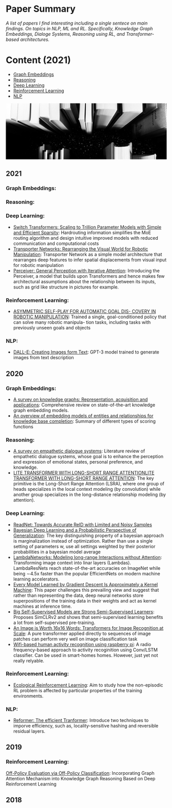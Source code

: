 Paper Summary
=============
_A list of papers I find interesting including a single sentece on main findings. On topics in NLP, ML and RL.
Specifically, Knowledge Graph Embeddings, Dialoge Systems, Reasoning using RL, and Transformer-based architectures._  

Content (2021)
========= 
  - [Graph Embeddings](#Graph-Embeddings) 
  - [Reasoning](#Reasoning)
  - [Deep Learning](#Computer-Vision)
  - [Reinforcement Learning](#Reinforcement-Learning)
  - [NLP](#Architectures) 

![](https://github.com/patzaa/Papers/blob/master/Title.png?raw=true)

2021
-------
### Graph Embeddings: 
### Reasoning:
### Deep Learning:
- [Switch Transformers: Scaling to Trillion Parameter Models with Simple and Efficient Sparsity](https://arxiv.org/abs/2101.03961): Hardrouting information simplifies the MoE routing algorithm and design intuitive improved models with reduced communication and computational costs 
- [Transporter Networks: Rearranging the Visual World for Robotic Manipulation](https://arxiv.org/pdf/2010.14406.pdf): Transporter Network as a simple model architecture that rearranges deep features to infer spatial displacements from visual input for robotic manipulation
- [Perceiver: General Perception with Iterative Attention](https://arxiv.org/abs/2103.03206): Introducing the Perceiver, a model that builds upon Transformers and hence makes few architectural assumptions about the relationship between its inputs, such as grid like structure in pictures for example.  
### Reinforcement Learning: 
 - [ASYMMETRIC SELF-PLAY FOR AUTOMATIC GOAL DIS- COVERY IN ROBOTIC MANIPULATION](https://arxiv.org/pdf/2101.04882.pdf): Trained a single, goal-conditioned policy that can solve many robotic manipula- tion tasks, including tasks with previously unseen goals and objects

### NLP:
- [DALL-E: Creating Images form Text](https://openai.com/blog/dall-e/): GPT-3 model trained to generate images from text description

2020
--------
### Graph Embeddings: 


- [A survey on knowledge graphs: Representation, acquisition and applications](https://arxiv.org/abs/2002.00388): Comprehensive review on state-of-the-art knowledge graph embedding models.  
- [An overview of embedding models of entities and relationships for knowledge base completion](https://arxiv.org/abs/1703.08098): Summary of different types of scoring functions

### Reasoning: 
- [A survey on empathetic dialogue systems](https://ww.sentic.net/empathetic-dialogue-systems.pdf): Literature review of empathetic dialogue systems, whose goal is to enhance the perception and expression of emotional states, personal preference, and knowledge. 
- [LITE TRANSFORMER WITH LONG-SHORT RANGE ATTENTIONLITE TRANSFORMER WITH LONG-SHORT RANGE ATTENTION](https://openreview.net/pdf?id=ByeMPlHKPH):  The key primitive is the Long-Short Range Attention (LSRA), where one group of heads specializes in the local context modeling (by convolution) while another group specializes in the long-distance relationship modeling (by attention).



### Deep Learning: 
- [ReadNet: Towards Accurate ReID with Limited and Noisy Samples](https://arxiv.org/abs/2005.05740)
- [Bayesian Deep Learning and a Probabilistic Perspective of Generalization](https://arxiv.org/abs/2002.08791): The key distinguishing property of a bayesian approach is marginalization instead of optimization. Rather than use a single setting of parameters w, use all settings weighted by their posterior probabilities in a bayesian model average 
- [LambdaNetworks: Modeling long-range Interactions without Attention](https://openreview.net/forum?id=xTJEN-ggl1b): Transforming image context into linar layers (Lambdas). LambdaResNets reach state-of-the-art accuracies on ImageNet while being ∼4.5x faster than the popular EfficientNets on modern machine learning accelerators. 
- [Every Model Learned by Gradient Descent Is Approximately a Kernel Machine](https://arxiv.org/abs/2012.00152): This paper challenges this prevailing view and suggest that rather than representing the data, deep neural networks store superpositions of the training data in their weights and act as kernel machines at inference time. 
- [Big Self-Supervised Models are Strong Semi-Supervised Learners](https://arxiv.org/abs/2006.10029): Proposes SimCLRv2 and shows that semi-supervised learning benefits a lot from self-supervised pre-training.
- [An Image is Worth 16x16 Words: Transformers for Image Recognition at Scale](https://arxiv.org/pdf/2010.11929.pdf): A pure transformer applied directly to sequences of image patches can perform very well on image classification task
- [Wifi-based human activity recognition using raspberry pi](https://ieeexplore.ieee.org/document/9288199): A radio frequency-based approach to activity recoginition using Conv/LSTM classifier. Can be used in smart-homes homes. However, just yet not really relyable.    

### Reinforcement Learning: 

- [Ecological Reinforcement Learning](https://arxiv.org/pdf/2006.12478.pdf): Aim to study how the non-episodic RL problem is affected by particular properties of the training environments.

### NLP:
- [Reformer: The efficient Tranformer](https://openreview.net/pdf?id=rkgNKkHtvB): Introduce two techniques to imporve efficiency, such as, locality-sensitive hashing and reversible residual layers. 


2019
--------
### Reinforcement Learning:
[Off-Policy Evaluation via Off-Policy Classification](https://arxiv.org/abs/1906.01624): 
Incorporating Graph Attention Mechanism into Knowledge Graph Reasoning Based on Deep Reinforcement Learning

2018
--------
